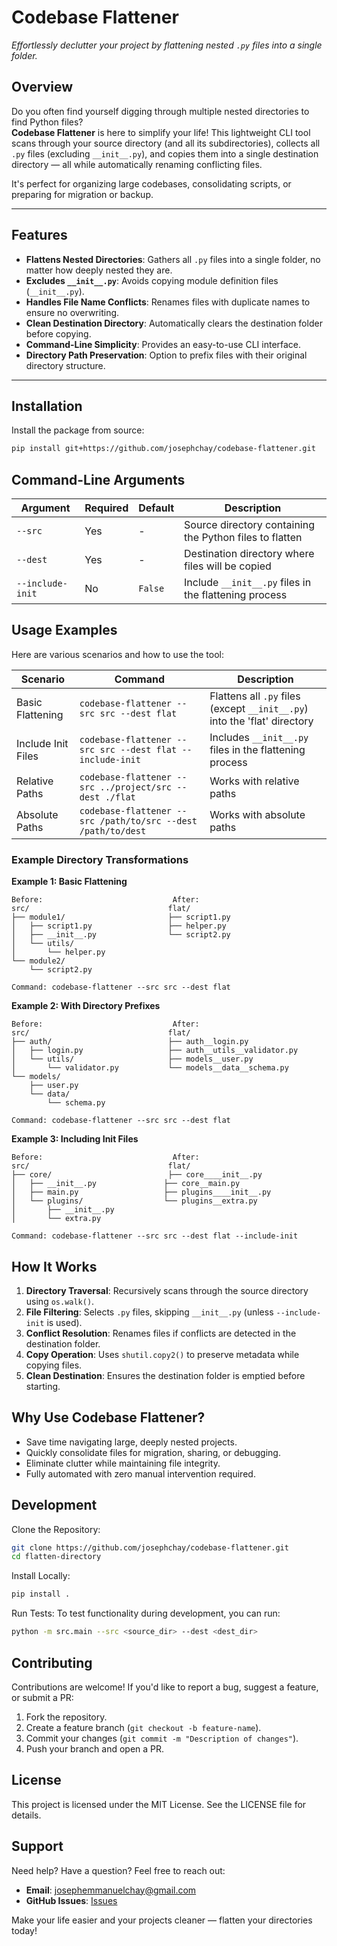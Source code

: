 # **Codebase Flattener**  

*Effortlessly declutter your project by flattening nested `.py` files into a single folder.*

## **Overview**

Do you often find yourself digging through multiple nested directories to find Python files?  
**Codebase Flattener** is here to simplify your life! This lightweight CLI tool scans through your source directory (and all its subdirectories), collects all `.py` files (excluding `__init__.py`), and copies them into a single destination directory — all while automatically renaming conflicting files. 

It's perfect for organizing large codebases, consolidating scripts, or preparing for migration or backup.

---

## **Features**
- **Flattens Nested Directories**: Gathers all `.py` files into a single folder, no matter how deeply nested they are.
- **Excludes `__init__.py`**: Avoids copying module definition files (`__init__.py`).
- **Handles File Name Conflicts**: Renames files with duplicate names to ensure no overwriting.
- **Clean Destination Directory**: Automatically clears the destination folder before copying.
- **Command-Line Simplicity**: Provides an easy-to-use CLI interface.
- **Directory Path Preservation**: Option to prefix files with their original directory structure.

---

## **Installation**

Install the package from source:

```bash
pip install git+https://github.com/josephchay/codebase-flattener.git
```

## **Command-Line Arguments**

| Argument         | Required | Default | Description                                             |
|------------------|----------|---------|---------------------------------------------------------|
| `--src`          | Yes      | -       | Source directory containing the Python files to flatten |
| `--dest`         | Yes      | -       | Destination directory where files will be copied        |
| `--include-init` | No       | `False` | Include `__init__.py` files in the flattening process   |

## **Usage Examples**

Here are various scenarios and how to use the tool:

| Scenario           | Command                                                      | Description                                                               |
|--------------------|--------------------------------------------------------------|---------------------------------------------------------------------------|
| Basic Flattening   | `codebase-flattener --src src --dest flat`                   | Flattens all `.py` files (except `__init__.py`) into the 'flat' directory |
| Include Init Files | `codebase-flattener --src src --dest flat --include-init`    | Includes `__init__.py` files in the flattening process                    |
| Relative Paths     | `codebase-flattener --src ../project/src --dest ./flat`      | Works with relative paths                                                 |
| Absolute Paths     | `codebase-flattener --src /path/to/src --dest /path/to/dest` | Works with absolute paths                                                 |

### **Example Directory Transformations**

**Example 1: Basic Flattening**
```
Before:                             After:
src/                               flat/
├── module1/                       ├── script1.py
│   ├── script1.py                 ├── helper.py
│   ├── __init__.py                └── script2.py
│   └── utils/
│       └── helper.py
└── module2/
    └── script2.py

Command: codebase-flattener --src src --dest flat
```

**Example 2: With Directory Prefixes**
```
Before:                             After:
src/                               flat/
├── auth/                          ├── auth__login.py
│   ├── login.py                   ├── auth__utils__validator.py
│   └── utils/                     ├── models__user.py
│       └── validator.py           └── models__data__schema.py
└── models/
    ├── user.py
    └── data/
        └── schema.py

Command: codebase-flattener --src src --dest flat
```

**Example 3: Including Init Files**
```
Before:                             After:
src/                               flat/
├── core/                          ├── core____init__.py
│   ├── __init__.py               ├── core__main.py
│   ├── main.py                   ├── plugins____init__.py
│   └── plugins/                  └── plugins__extra.py
│       ├── __init__.py
│       └── extra.py

Command: codebase-flattener --src src --dest flat --include-init
```

## **How It Works**
1. **Directory Traversal**: Recursively scans through the source directory using `os.walk()`.
2. **File Filtering**: Selects `.py` files, skipping `__init__.py` (unless `--include-init` is used).
3. **Conflict Resolution**: Renames files if conflicts are detected in the destination folder.
4. **Copy Operation**: Uses `shutil.copy2()` to preserve metadata while copying files.
5. **Clean Destination**: Ensures the destination folder is emptied before starting.

## **Why Use Codebase Flattener?**
* Save time navigating large, deeply nested projects.
* Quickly consolidate files for migration, sharing, or debugging.
* Eliminate clutter while maintaining file integrity.
* Fully automated with zero manual intervention required.

## **Development**
Clone the Repository:

```bash
git clone https://github.com/josephchay/codebase-flattener.git
cd flatten-directory
```

Install Locally:

```bash
pip install .
```

Run Tests:
To test functionality during development, you can run:

```bash
python -m src.main --src <source_dir> --dest <dest_dir>
```

## **Contributing**
Contributions are welcome! If you'd like to report a bug, suggest a feature, or submit a PR:
1. Fork the repository.
2. Create a feature branch (`git checkout -b feature-name`).
3. Commit your changes (`git commit -m "Description of changes"`).
4. Push your branch and open a PR.

## **License**
This project is licensed under the MIT License. See the LICENSE file for details.

## **Support**
Need help? Have a question? Feel free to reach out:
* **Email**: josephemmanuelchay@gmail.com
* **GitHub Issues**: [Issues](https://github.com/josephchay/codebase-flattener/issues)

Make your life easier and your projects cleaner — flatten your directories today!
